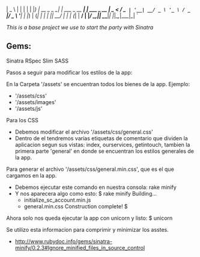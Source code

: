 |  _ \           | |               | |
| |_) | __ _ _ __| |_ ___ _ __   __| | ___ _ __
|  _ < / _` | '__| __/ _ \ '_ \ / _` |/ _ \ '__|
| |_) | (_| | |  | ||  __/ | | | (_| |  __/ |
|____/ \__,_|_|   \__\___|_| |_|\__,_|\___|_|
`

*This is a base project we use to start the party with Sinatra*

Gems:
-----

Sinatra
RSpec
Slim
SASS


Pasos a seguir para modificar los estilos de la app:

En la Carpeta '/assets' se encuentran todos los bienes de la app.
Ejemplo:
  - '/assets/css'
  - '/assets/images'
  - '/assets/js'

Para los CSS
  - Debemos modificar el archivo '/assets/css/general.css'
  - Dentro de el tendremos varias etiquetas de comentario que dividen la aplicacion segun sus vistas: index, ourservices, getintouch, tambien la primera parte 'general' en donde se encuentran los estilos generales de la app.

Para generar el archivo '/assets/css/general.min.css', que es el que cargamos en la app.
  - Debemos ejecutar este comando en nuestra consola: rake minify
  - Y nos aparecera algo como esto:
    $ rake minify
      Building...
       * initialize_sc_account.min.js
       * general.min.css
      Construction complete!
    $

Ahora solo nos queda ejecutar la app con unicorn y listo:
  $ unicorn

Se utilizo esta informacion para comprimir y minimizar los asstes.
  - http://www.rubydoc.info/gems/sinatra-minify/0.2.3#Ignore_minified_files_in_source_control